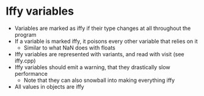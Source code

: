 # Iffy variables

* Variables are marked as iffy if their type changes at all throughout the program
* If a variable is marked iffy, it poisons every other variable that relies on it
    * Similar to what NaN does with floats
* Iffy variables are represented with variants, and read with visit (see iffy.cpp)
* Iffy variables should emit a warning, that they drastically slow performance
    * Note that they can also snowball into making everything iffy
* All values in objects are iffy